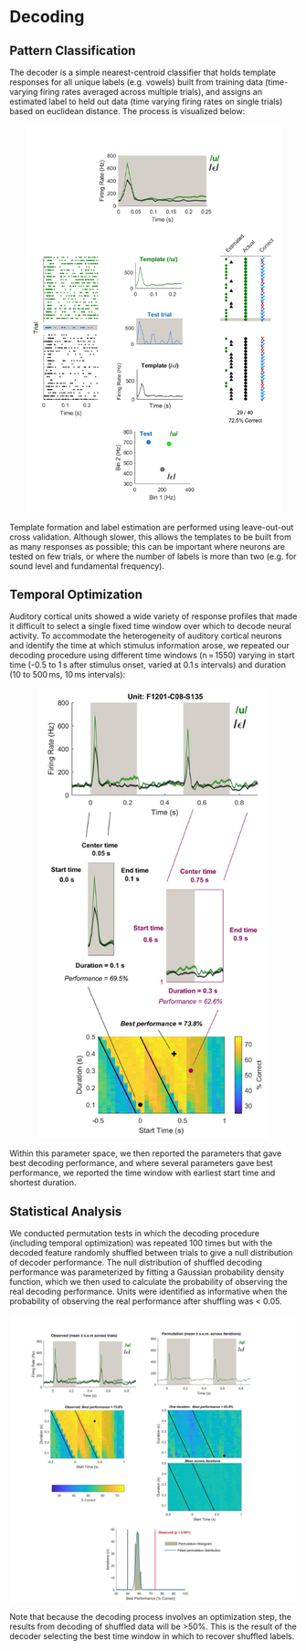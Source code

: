 # Decoding

## Pattern Classification

The decoder is a simple nearest-centroid classifier that holds template responses for all unique labels (e.g. vowels) built from training data (time-varying firing rates averaged across multiple trials), and assigns an estimated label to held out data (time varying firing rates on single trials) based on euclidean distance. The process is visualized below:

<p align="center">
  <img src="assets/Fig_DecoderOrganization_A_intro.jpg" alt="drawing" width="450"/>
</p>

Template formation and label estimation are performed using leave-out-out cross validation. Although slower, this allows the templates to be built from as many responses as possible; this can be important where neurons are tested on few trials, or where the number of labels is more than two (e.g. for sound level and fundamental frequency).

## Temporal Optimization
Auditory cortical units showed a wide variety of response profiles that made it difficult to select a single fixed time window over which to decode neural activity. To accommodate the heterogeneity of auditory cortical neurons and identify the time at which stimulus information arose, we repeated our decoding procedure using different time windows (n = 1550) varying in start time (-0.5 to 1 s after stimulus onset, varied at 0.1 s intervals) and duration (10 to 500 ms, 10 ms intervals):

<p align="center">
  <img src="assets/Fig_DecoderOrganization_B_timing.jpg" alt="drawing" width="400"/>
</p>

Within this parameter space, we then reported the parameters that gave best decoding performance, and where several parameters gave best performance, we reported the time window with earliest start time and shortest duration.


## Statistical Analysis
We conducted permutation tests in which the decoding procedure (including temporal optimization) was repeated 100 times but with the decoded feature randomly shuffled between trials to give a null distribution of decoder performance. The null distribution of shuffled decoding performance was parameterized by fitting a Gaussian probability density function, which we then used to calculate the probability of observing the real decoding performance. Units were identified as informative when the probability of observing the real performance after shuffling was < 0.05.

<p align="center">
  <img src="assets/Fig_DecoderOrganization_C_permutation.jpg" alt="drawing" width="500"/>
</p>

Note that because the decoding process involves an optimization step, the results from decoding of shuffled data will be >50%. This is the result of the decoder selecting the best time window in which to recover shuffled labels.
